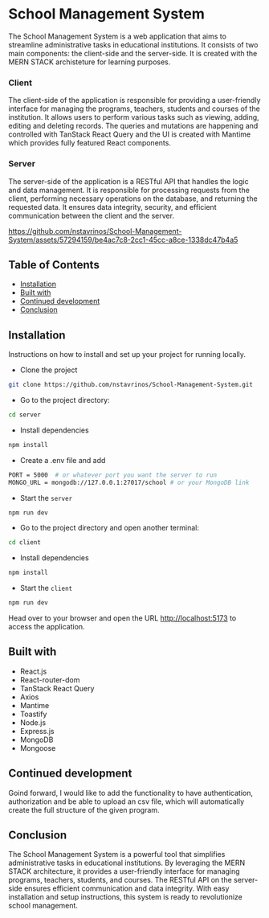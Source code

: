 # School Management System

The School Management System is a web application that aims to streamline administrative tasks in educational institutions. 
It consists of two main components: the client-side and the server-side. It is created with the MERN STACK archisteture for learning purposes.

### Client

The client-side of the application is responsible for providing a user-friendly interface for managing the programs, teachers, students and courses of the  institution. 
It allows users to perform various tasks such as viewing, adding, editing and deleting records. The queries and mutations are happening and controlled with 
TanStack React Query and the UI is created with Mantime which provides fully featured React components.

### Server

The server-side of the application is a RESTful API that handles the logic and data management. It is responsible for processing requests from the client, 
performing necessary operations on the database, and returning the requested data. It ensures data integrity, security, and efficient communication between the client and the server.

https://github.com/nstavrinos/School-Management-System/assets/57294159/be4ac7c8-2cc1-45cc-a8ce-1338dc47b4a5


## Table of Contents

- [Installation](#installation)
- [Built with](#built-with)
- [Continued development](#continued-development)
- [Conclusion](#conclusion)

## Installation

Instructions on how to install and set up your project for running locally.

- Clone the project

```bash
git clone https://github.com/nstavrinos/School-Management-System.git
```

- Go to the project directory:

```bash
cd server
```

- Install dependencies

```bash
npm install
```
- Create a .env file and add 
```bash
PORT = 5000  # or whatever port you want the server to run
MONGO_URL = mongodb://127.0.0.1:27017/school # or your MongoDB link
```

- Start the `server`

```bash
npm run dev
```

- Go to the project directory and open another terminal:

```bash
cd client
```

- Install dependencies

```bash
npm install
```
- Start the `client`

```bash
npm run dev
```

Head over to your browser and open the URL <http://localhost:5173> to access the application.

## Built with

- React.js
- React-router-dom
- TanStack React Query
- Axios
- Mantime
- Toastify
- Node.js
- Express.js
- MongoDB
- Mongoose

## Continued development

Goind forward, I would like to add the functionality to have authentication, authorization 
and be able to upload an csv file, which will automatically create the full structure of the given program.


## Conclusion

The School Management System is a powerful tool that simplifies administrative tasks in educational institutions. By leveraging the MERN STACK architecture, it provides a user-friendly interface for managing programs, teachers, students, and courses. The RESTful API on the server-side ensures efficient communication and data integrity. With easy installation and setup instructions, this system is ready to revolutionize school management. 


